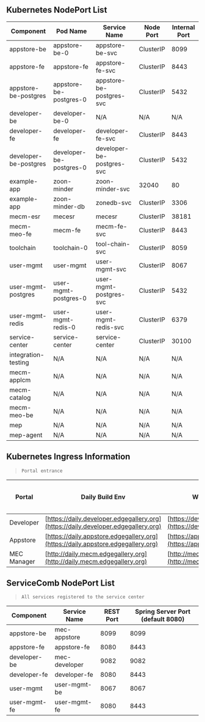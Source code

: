 Kubernetes NodePort List
-------------------------

| **Component** | **Pod Name** | **Service Name** | **Node Port** | **Internal Port** |
| --- | --- | --- | --- | --- |
| appstore-be | appstore-be-0 | appstore-be-svc | ClusterIP| 8099 |
| appstore-fe | appstore-fe   | appstore-fe-svc | ClusterIP| 8443|
| appstore-be-postgres | appstore-be-postgres-0 | appstore-be-postgres-svc | ClusterIP | 5432 |
| developer-be | developer-be-0 | N/A| N/A | N/A |
| developer-fe | developer-fe | developer-fe-svc | ClusterIP| 8443|
| developer-be-postgres | developer-be-postgres-0 | developer-be-postgres-svc | ClusterIP | 5432 |
| example-app | zoon-minder  | zoon-minder-svc  | 32040 | 80 |
| example-app | zoon-minder-db  | zonedb-svc  | ClusterIP| 3306|
| mecm-esr | mecesr  | mecesr | ClusterIP| 38181|
| mecm-meo-fe |  mecm-fe | mecm-fe-svc   | ClusterIP  | 8443  |
| toolchain | toolchain-0 | tool-chain-svc | ClusterIP  | 8059 |
| user-mgmt | user-mgmt  | user-mgmt-svc | ClusterIP | 8067 |
| user-mgmt-postgres | user-mgmt-postgres-0 | user-mgmt-postgres-svc | ClusterIP | 5432 |
| user-mgmt-redis | user-mgmt-redis-0 | user-mgmt-redis-svc | ClusterIP | 6379 |
| service-center | service-center| service-center | ClusterIP | 30100 |
| integration-testing | N/A  | N/A  | N/A  | N/A  |
| mecm-applcm |  N/A  | N/A  | N/A  | N/A  |
| mecm-catalog |  N/A  | N/A  | N/A  | N/A  |
| mecm-meo-be |  N/A  | N/A  | N/A  | N/A  |
| mep | N/A  | N/A  | N/A  | N/A  |
| mep-agent | N/A  | N/A  | N/A  | N/A  |


Kubernetes Ingress Information
-------------------------------

> `Portal entrance`

| **Portal** | **Daily Build Env** | **Weekly Build Env** | **Server Port (default 8080)** |
| --- | --- | --- | --- |
| Developer | [https://daily.developer.edgegallery.org](https://daily.developer.edgegallery.org) | [https://developer.edgegallery.org](https://developer.edgegallery.org) | 8080 |
| Appstore | [https://daily.appstore.edgegallery.org](https://daily.appstore.edgegallery.org) | [https://appstore.edgegallery.org](https://appstore.edgegallery.org) | 8080 |
| MEC Manager | [http://daily.mecm.edgegallery.org](http://daily.mecm.edgegallery.org) | [http://mecm.edgegallery.org](http://mecm.edgegallery.org) | 8080 |

ServiceComb NodePort List
--------------------------

> `All services registered to the service center`

| **Component** | **Service Name** | **REST Port** | **Spring Server Port (default 8080)** |
| --- | --- | --- | --- |
| appstore-be | mec-appstore | 8099 | 8099 |
| appstore-fe | appstore-fe | 8080 | 8443|
| developer-be | mec-developer | 9082| 9082 |
| developer-fe | developer-fe | 8080 | 8443|user-mgmt-fe
| user-mgmt | user-mgmt-be | 8067 | 8067 |
| user-mgmt-fe | user-mgmt-fe | 8080 | 8443|